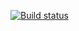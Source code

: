 [![Build status](https://ci.appveyor.com/api/projects/status/ycu4s76j0t5s3ky9/branch/main?svg=true)](https://ci.appveyor.com/project/supernatashenka/bdd-page-obg/branch/main)
